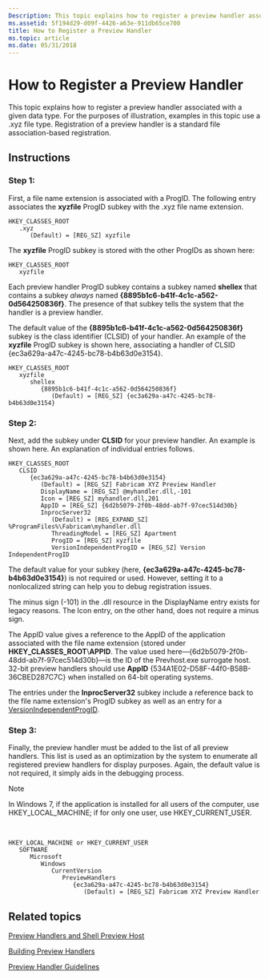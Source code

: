 ```yaml
---
Description: This topic explains how to register a preview handler associated with a given data type.
ms.assetid: 5f194d29-d09f-4426-a63e-911db65ce700
title: How to Register a Preview Handler
ms.topic: article
ms.date: 05/31/2018
---
```


# How to Register a Preview Handler

This topic explains how to register a preview handler associated with a given data type. For the purposes of illustration, examples in this topic use a .xyz file type. Registration of a preview handler is a standard file association-based registration.

## Instructions

### Step 1:

First, a file name extension is associated with a ProgID. The following entry associates the **xyzfile** ProgID subkey with the .xyz file name extension.

```
HKEY_CLASSES_ROOT
   .xyz
      (Default) = [REG_SZ] xyzfile
```

The **xyzfile** ProgID subkey is stored with the other ProgIDs as shown here:

```
HKEY_CLASSES_ROOT
   xyzfile
```

Each preview handler ProgID subkey contains a subkey named **shellex** that contains a subkey *always* named **{8895b1c6-b41f-4c1c-a562-0d564250836f}**. The presence of that subkey tells the system that the handler is a preview handler.

The default value of the **{8895b1c6-b41f-4c1c-a562-0d564250836f}** subkey is the class identifier (CLSID) of your handler. An example of the **xyzfile** ProgID subkey is shown here, associating a handler of CLSID {ec3a629a-a47c-4245-bc78-b4b63d0e3154}.

```
HKEY_CLASSES_ROOT
   xyzfile
      shellex
         {8895b1c6-b41f-4c1c-a562-0d564250836f}
            (Default) = [REG_SZ] {ec3a629a-a47c-4245-bc78-b4b63d0e3154}
```

### Step 2:

Next, add the subkey under **CLSID** for your preview handler. An example is shown here. An explanation of individual entries follows.

```
HKEY_CLASSES_ROOT
   CLSID
      {ec3a629a-a47c-4245-bc78-b4b63d0e3154}
         (Default) = [REG_SZ] Fabricam XYZ Preview Handler
         DisplayName = [REG_SZ] @myhandler.dll,-101
         Icon = [REG_SZ] myhandler.dll,201
         AppID = [REG_SZ] {6d2b5079-2f0b-48dd-ab7f-97cec514d30b}
         InprocServer32
            (Default) = [REG_EXPAND_SZ] %ProgramFiles%\Fabricam\myhandler.dll
            ThreadingModel = [REG_SZ] Apartment
            ProgID = [REG_SZ] xyzfile
            VersionIndependentProgID = [REG_SZ] Version IndependentProgID
```

The default value for your subkey (here, **{ec3a629a-a47c-4245-bc78-b4b63d0e3154}**) is not required or used. However, setting it to a nonlocalized string can help you to debug registration issues.

The minus sign (-101) in the .dll resource in the DisplayName entry exists for legacy reasons. The Icon entry, on the other hand, does not require a minus sign.

The AppID value gives a reference to the AppID of the application associated with the file name extension (stored under **HKEY\_CLASSES\_ROOT**\\**APPID**. The value used here—{6d2b5079-2f0b-48dd-ab7f-97cec514d30b}—is the ID of the Prevhost.exe surrogate host. 32-bit preview handlers should use **AppID** {534A1E02-D58F-44f0-B58B-36CBED287C7C} when installed on 64-bit operating systems.

The entries under the **InprocServer32** subkey include a reference back to the file name extension's ProgID subkey as well as an entry for a [VersionIndependentProgID](../com/versionindependentprogid.md).

### Step 3:

Finally, the preview handler must be added to the list of all preview handlers. This list is used as an optimization by the system to enumerate all registered preview handlers for display purposes. Again, the default value is not required, it simply aids in the debugging process.

> [!Note]  
> In Windows 7, if the application is installed for all users of the computer, use HKEY\_LOCAL\_MACHINE; if for only one user, use HKEY\_CURRENT\_USER.

 

```
HKEY_LOCAL_MACHINE or HKEY_CURRENT_USER
   SOFTWARE
      Microsoft
         Windows
            CurrentVersion
               PreviewHandlers
                  {ec3a629a-a47c-4245-bc78-b4b63d0e3154}
                     (Default) = [REG_SZ] Fabricam XYZ Preview Handler
```

## Related topics

<dl> <dt>

[Preview Handlers and Shell Preview Host](preview-handlers.md)
</dt> <dt>

[Building Preview Handlers](building-preview-handlers.md)
</dt> <dt>

[Preview Handler Guidelines](preview-handler-guidelines.md)
</dt> </dl>

 

 